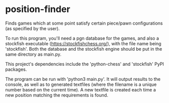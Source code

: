 # position-finder
Finds games which at some point satisfy certain piece/pawn configurations (as specified by the user).

To run this program, you'll need a pgn database for the games, and also a stockfish executable (https://stockfishchess.org/), with the file name being 'stockfish'. Both the database and the stockfish engine should be put in the same directory as main.py. 

This project's dependencies include the 'python-chess' and 'stockfish' PyPI packages.

The program can be run with 'python3 main.py'. It will output results to the console, as well as to generated textfiles (where the filename is a unique number based on the current time). A new textfile is created each time a new position matching the requirements is found.
